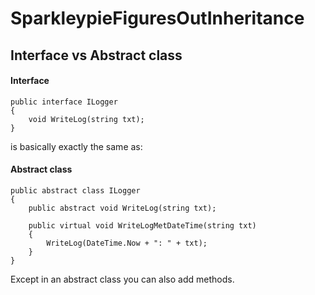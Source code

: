 # SparkleypieFiguresOutInheritance

## Interface vs Abstract class

#### Interface

```
public interface ILogger
{
    void WriteLog(string txt);
}
```

is basically exactly the same as:

#### Abstract class

```
public abstract class ILogger
{
    public abstract void WriteLog(string txt);

    public virtual void WriteLogMetDateTime(string txt)
    {
        WriteLog(DateTime.Now + ": " + txt);
    }
}
```

Except in an abstract class you can also add methods.
